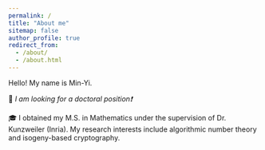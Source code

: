 ```yaml
---
permalink: /
title: "About me"
sitemap: false
author_profile: true
redirect_from: 
  - /about/
  - /about.html
---
```


Hello! My name is Min-Yi.

📢 *I am looking for a doctoral position❗*

🎓 I obtained my M.S. in Mathematics under the supervision of Dr. Kunzweiler (Inria). My research interests include algorithmic number theory and isogeny-based cryptography.
